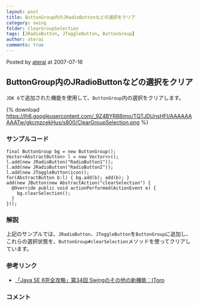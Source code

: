 ```yaml
---
layout: post
title: ButtonGroup内のJRadioButtonなどの選択をクリア
category: swing
folder: ClearGroupSelection
tags: [JRadioButton, JToggleButton, ButtonGroup]
author: aterai
comments: true
---
```


Posted by [aterai](http://terai.xrea.jp/aterai.html) at 2007-07-16

## ButtonGroup内のJRadioButtonなどの選択をクリア
`JDK 6`で追加された機能を使用して、`ButtonGroup`内の選択をクリアします。


{% download https://lh6.googleusercontent.com/_9Z4BYR88imo/TQTJDUnsHFI/AAAAAAAAATw/gkcmzcekHus/s800/ClearGroupSelection.png %}

### サンプルコード
<pre class="prettyprint"><code>final ButtonGroup bg = new ButtonGroup();
Vector&lt;AbstractButton&gt; l = new Vector&lt;&gt;();
l.add(new JRadioButton("RadioButton1"));
l.add(new JRadioButton("RadioButton2"));
l.add(new JToggleButton(icon));
for(AbstractButton b:l) { bg.add(b); add(b); }
add(new JButton(new AbstractAction("clearSelection") {
  @Override public void actionPerformed(ActionEvent e) {
    bg.clearSelection();
  }
}));
</code></pre>

### 解説
上記のサンプルでは、`JRadioButton`、`JToggleButton`を`ButtonGroup`に追加し、これらの選択状態を、`ButtonGroup#clearSelection`メソッドを使ってクリアしています。

### 参考リンク
- [「Java SE 6完全攻略」第34回 Swingのその他の新機能：ITpro](http://itpro.nikkeibp.co.jp/article/COLUMN/20070622/275590/)

<!-- dummy comment line for breaking list -->

### コメント
